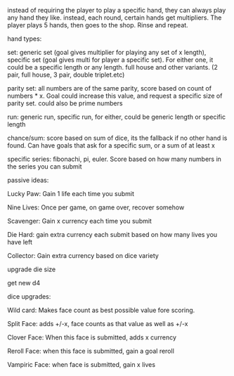 instead of requiring the player to play a specific hand, they can always play any hand they like. instead, each round, certain hands get multipliers. The player plays 5 hands, then goes to the shop. Rinse and repeat.

hand types:

set: generic set (goal gives multiplier for playing any set of x length), specific set (goal gives multi for player a specific set). For either one, it could be a specific length or any length. full house and other variants. (2 pair, full house, 3 pair, double triplet.etc)

parity set: all numbers are of the same parity, score based on count of numbers \* x. Goal could increase this value, and request a specific size of parity set. could also be prime numbers

run: generic run, specific run, for either, could be generic length or specific length

chance/sum: score based on sum of dice, its the fallback if no other hand is found. Can have goals that ask for a specific sum, or a sum of at least x

specific series: fibonachi, pi, euler. Score based on how many numbers in the series you can submit

passive ideas:

Lucky Paw: Gain 1 life each time you submit

Nine Lives: Once per game, on game over, recover somehow

Scavenger: Gain x currency each time you submit

Die Hard: gain extra currency each submit based on how many lives you have left

Collector: Gain extra currency based on dice variety

upgrade die size

get new d4

dice upgrades:

Wild card: Makes face count as best possible value fore scoring.

Split Face: adds +/-x, face counts as that value as well as +/-x

Clover Face: When this face is submitted, adds x currency

Reroll Face: when this face is submitted, gain a goal reroll

Vampiric Face: when face is submitted, gain x lives
